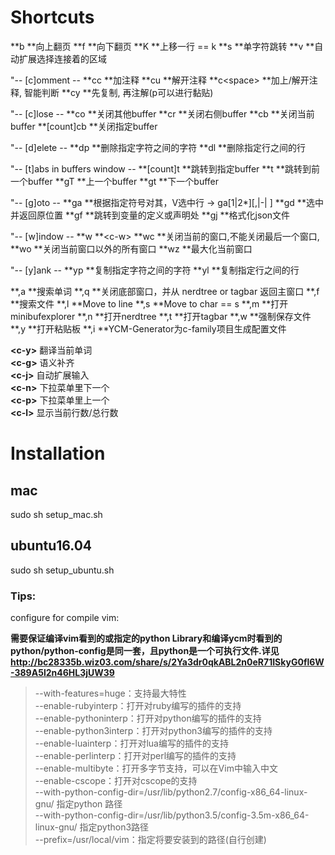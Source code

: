 
# Shortcuts  

**b **向上翻页
**f **向下翻页
**K **上移一行 == k
**s **单字符跳转
**v **自动扩展选择连接着的区域

"-- [c]omment --
**cc **加注释
**cu **解开注释
**c\<space\> **加上/解开注释, 智能判断
**cy **先复制, 再注解(p可以进行黏贴)

"-- [c]lose --
**co **关闭其他buffer
**cr **关闭右侧buffer
**cb **关闭当前buffer
**[count]cb **关闭指定buffer

"-- [d]elete --
**dp **删除指定字符之间的字符
**dl **删除指定行之间的行

"-- [t]abs in buffers window --
**[count]t **跳转到指定buffer
**t **跳转到前一个buffer
**gT **上一个buffer
**gt **下一个buffer

"-- [g]oto --
**ga **根据指定符号对其，V选中行 -> ga[1|2\*][,|-| ]
**gd **选中并返回原位置
**gf **跳转到变量的定义或声明处
**gj **格式化json文件

"-- [w]indow --
**w **\<c-w\>
**wc **关闭当前的窗口,不能关闭最后一个窗口, 
**wo **关闭当前窗口以外的所有窗口
**wz **最大化当前窗口

"-- [y]ank --
**yp **复制指定字符之间的字符
**yl **复制指定行之间的行

**,a **搜索单词
**,q **关闭底部窗口，并从 nerdtree or tagbar 返回主窗口
**,f **搜索文件
**,l **Move to line
**,s **Move to char == s
**,m **打开minibufexplorer
**,n **打开nerdtree
**,t **打开tagbar
**,w **强制保存文件
**,y **打开粘贴板
**,i **YCM-Generator为c-family项目生成配置文件

**\<c-y\>** 翻译当前单词  
**\<c-g\>** 语义补齐  
**\<c-j\>** 自动扩展输入  
**\<c-n\>** 下拉菜单里下一个  
**\<c-p\>** 下拉菜单里上一个  
**\<c-l\>** 显示当前行数/总行数

# Installation   

## mac
sudo sh setup_mac.sh

## ubuntu16.04  
sudo sh setup_ubuntu.sh  

### Tips:  

configure for compile vim:  

**需要保证编译vim看到的或指定的python Library和编译ycm时看到的python/python-config是同一套，且python是一个可执行文件.详见 http://bc28335b.wiz03.com/share/s/2Ya3dr0qkABL2n0eR71ISkyG0fl6W-389A5l2n46HL3jUW39**

> --with-features=huge：支持最大特性  
> --enable-rubyinterp：打开对ruby编写的插件的支持  
> --enable-pythoninterp：打开对python编写的插件的支持  
> --enable-python3interp：打开对python3编写的插件的支持  
> --enable-luainterp：打开对lua编写的插件的支持  
> --enable-perlinterp：打开对perl编写的插件的支持  
> --enable-multibyte：打开多字节支持，可以在Vim中输入中文  
> --enable-cscope：打开对cscope的支持  
> --with-python-config-dir=/usr/lib/python2.7/config-x86_64-linux-gnu/ 指定python 路径  
> --with-python-config-dir=/usr/lib/python3.5/config-3.5m-x86_64-linux-gnu/ 指定python3路径  
> --prefix=/usr/local/vim：指定将要安装到的路径(自行创建)  
